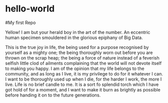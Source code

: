 # hello-world
#My first Repo

Yellow! I am but your herald boy in the art of the number. 
An eccentric human specimen smouldered in the glorious epiphany of Big Data.

This is the true joy in life, the being used for a purpose recognised by yourself
as a mighty one; the being thoroughly worn out before you are thrown on the scrap heap;
the being a force of nature instead of a feverish selfish little clod of ailments complaining 
that the world will not devote itself to making you happy.
I am of the opinion that my life belongs to the community, and as long as I live, it is my privilege
to do for it whatever I can.
I want to be thoroughly used up when I die, for the harder I work, the more I live. 
Life is no brief candle to me.
It is a sort fo splendid torch which I have got hold of for a moment, and I want to make it burn
as brightly as possible before handing it on to the future generations.
